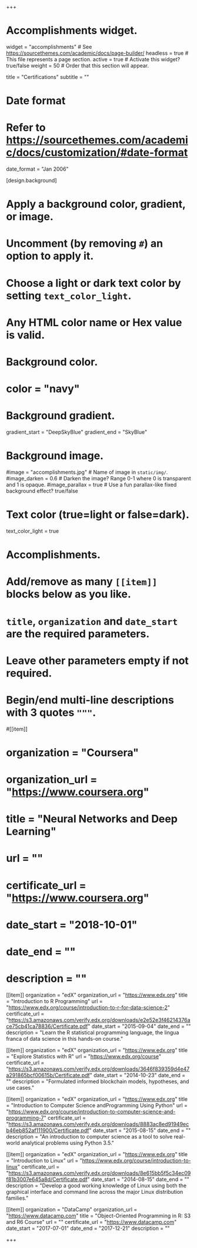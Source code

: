 +++
# Accomplishments widget.
widget = "accomplishments"  # See https://sourcethemes.com/academic/docs/page-builder/
headless = true  # This file represents a page section.
active = true  # Activate this widget? true/false
weight = 50  # Order that this section will appear.

title = "Certifications"
subtitle = ""

# Date format
#   Refer to https://sourcethemes.com/academic/docs/customization/#date-format
date_format = "Jan 2006"

[design.background]
  # Apply a background color, gradient, or image.
  #   Uncomment (by removing `#`) an option to apply it.
  #   Choose a light or dark text color by setting `text_color_light`.
  #   Any HTML color name or Hex value is valid.
    
  # Background color.
  # color = "navy"
  
  # Background gradient.
   gradient_start = "DeepSkyBlue"
   gradient_end = "SkyBlue"
  
  # Background image.
  #image = "accomplishments.jpg"  # Name of image in `static/img/`.
  #image_darken = 0.6  # Darken the image? Range 0-1 where 0 is transparent and 1 is opaque.
  #image_parallax = true  # Use a fun parallax-like fixed background effect? true/false

  # Text color (true=light or false=dark).
  text_color_light = true  

# Accomplishments.
#   Add/remove as many `[[item]]` blocks below as you like.
#   `title`, `organization` and `date_start` are the required parameters.
#   Leave other parameters empty if not required.
#   Begin/end multi-line descriptions with 3 quotes `"""`.

#[[item]]
#  organization = "Coursera"
#  organization_url = "https://www.coursera.org"
#  title = "Neural Networks and Deep Learning"
#  url = ""
#  certificate_url = "https://www.coursera.org"
#  date_start = "2018-10-01"
#  date_end = ""
#  description = ""

[[item]]
  organization = "edX"
  organization_url = "https://www.edx.org"
  title = "Introduction to R Programming"
  url = "https://www.edx.org/course/introduction-to-r-for-data-science-2"
  certificate_url = "https://s3.amazonaws.com/verify.edx.org/downloads/e2e52e3f46214376ace75cb41ca78836/Certificate.pdf"
  date_start = "2015-09-04"
  date_end = ""
  description = "Learn the R statistical programming language, the lingua franca of data science in this hands-on course."
  
  
[[item]]
  organization = "edX"
  organization_url = "https://www.edx.org"
  title = "Explore Statistics with R"
  url = "https://www.edx.org/course"
  certificate_url = "https://s3.amazonaws.com/verify.edx.org/downloads/3646f839359d4e47a291865bcf00615b/Certificate.pdf"
  date_start = "2014-10-23"
  date_end = ""
  description = "Formulated informed blockchain models, hypotheses, and use cases."
  
[[item]]
  organization = "edX"
  organization_url = "https://www.edx.org"
  title = "Introduction to Computer Science andProgramming Using Python"
  url = "https://www.edx.org/course/introduction-to-computer-science-and-programming-7"
  certificate_url = "https://s3.amazonaws.com/verify.edx.org/downloads/8883ac8ed91949ecb46eb852af111900/Certificate.pdf"
  date_start = "2015-08-15"
  date_end = ""
  description = "An introduction to computer science as a tool to solve real-world analytical problems using Python 3.5."

[[item]]
  organization = "edX"
  organization_url = "https://www.edx.org"
  title = "Introduction to Linux"
  url = "https://www.edx.org/course/introduction-to-linux"
  certificate_url = "https://s3.amazonaws.com/verify.edx.org/downloads/8e615bb5f5c34ec09f81b3007e645a8d/Certificate.pdf"
  date_start = "2014-08-15"
  date_end = ""
  description = "Develop a good working knowledge of Linux using both the graphical interface and command line across the major Linux distribution families."
  
[[item]]
  organization = "DataCamp"
  organization_url = "https://www.datacamp.com"
  title = "Object-Oriented Programming in R: S3 and R6 Course"
  url = ""
  certificate_url = "https://www.datacamp.com"
  date_start = "2017-07-01"
  date_end = "2017-12-21"
  description = ""

+++
